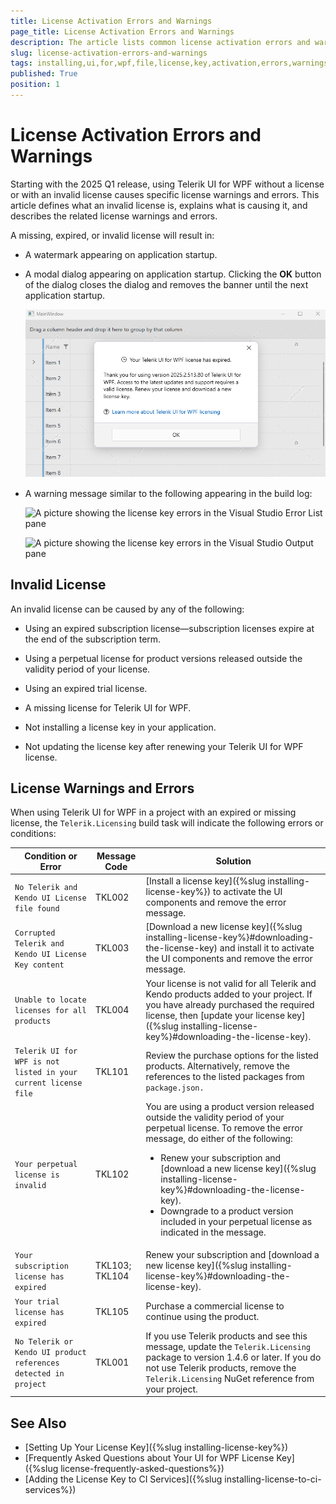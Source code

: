```yaml
---
title: License Activation Errors and Warnings
page_title: License Activation Errors and Warnings
description: The article lists common license activation errors and warnings for the Telerik UI for WPF product.
slug: license-activation-errors-and-warnings
tags: installing,ui,for,wpf,file,license,key,activation,errors,warnings
published: True
position: 1
---
```


# License Activation Errors and Warnings

Starting with the 2025 Q1 release, using Telerik UI for WPF without a license or with an invalid license causes specific license warnings and errors. This article defines what an invalid license is, explains what is causing it, and describes the related license warnings and errors.

A missing, expired, or invalid license will result in:

* A watermark appearing on application startup.

* A modal dialog appearing on application startup. Clicking the __OK__ button of the dialog closes the dialog and removes the banner until the next application startup.

	![A picture showing the watermark and dialog that occurs when no valid license can be found](images/license-activation-errors-and-warnings-2.png)

* A warning message similar to the following appearing in the build log:
	
	![A picture showing the license key errors in the Visual Studio Error List pane](images/license-activation-errors-and-warnings-0.png)
	
	![A picture showing the license key errors in the Visual Studio Output pane](images/license-activation-errors-and-warnings-1.png)

## Invalid License

An invalid license can be caused by any of the following:

* Using an expired subscription license&mdash;subscription licenses expire at the end of the subscription term.

* Using a perpetual license for product versions released outside the validity period of your license.

* Using an expired trial license.

* A missing license for Telerik UI for WPF.

* Not installing a license key in your application.

* Not updating the license key after renewing your Telerik UI for WPF license.

## License Warnings and Errors

When using Telerik UI for WPF in a project with an expired or missing license, the `Telerik.Licensing` build task will indicate the following errors or conditions:

| Condition or Error | Message Code | Solution |
| ------------------ | ------------ | -------- |
| `No Telerik and Kendo UI License file found` | TKL002 | [Install a license key]({%slug installing-license-key%}) to activate the UI components and remove the error message. |
| `Corrupted Telerik and Kendo UI License Key content` | TKL003 | [Download a new license key]({%slug installing-license-key%}#downloading-the-license-key) and install it to activate the UI components and remove the error message. |
| `Unable to locate licenses for all products` | TKL004 | Your license is not valid for all Telerik and Kendo products added to your project. If you have already purchased the required license, then [update your license key]({%slug installing-license-key%}#downloading-the-license-key). |
| `Telerik UI for WPF is not listed in your current license file` | TKL101 | Review the purchase options for the listed products. Alternatively, remove the references to the listed packages from `package.json.` |
| `Your perpetual license is invalid` | TKL102 | You are using a product version released outside the validity period of your perpetual license. To remove the error message, do either of the following: <ul><li>Renew your subscription and [download a new license key]({%slug installing-license-key%}#downloading-the-license-key).</li><li>Downgrade to a product version included in your perpetual license as indicated in the message.</li></ul> |
| `Your subscription license has expired` | TKL103; TKL104 | Renew your subscription and [download a new license key]({%slug installing-license-key%}#downloading-the-license-key). |
| `Your trial license has expired` | TKL105 | Purchase a commercial license to continue using the product. |
| `No Telerik or Kendo UI product references detected in project` | TKL001 | If you use Telerik products and see this message, update the `Telerik.Licensing` package to version 1.4.6 or later. If you do not use Telerik products, remove the `Telerik.Licensing` NuGet reference from your project. |

## See Also  
* [Setting Up Your License Key]({%slug installing-license-key%})
* [Frequently Asked Questions about Your UI for WPF License Key]({%slug license-frequently-asked-questions%})
* [Adding the License Key to CI Services]({%slug installing-license-to-ci-services%})
